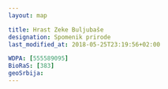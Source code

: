 ```yaml
---
layout: map

title: Hrast Zeke Buljubaše
designation: Spomenik prirode
last_modified_at: 2018-05-25T23:19:56+02:00

WDPA: [555589095]
BioRaS: [383]
geoSrbija:
---
```

